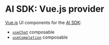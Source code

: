# AI SDK: Vue.js provider

[Vue.js](https://vuejs.org/) UI components for the [AI SDK](https://ai-sdk.dev/docs):

- [`useChat`](https://ai-sdk.dev/docs/reference/ai-sdk-ui/use-chat) composable
- [`useCompletion`](https://ai-sdk.dev/docs/reference/ai-sdk-ui/use-completion) composable
